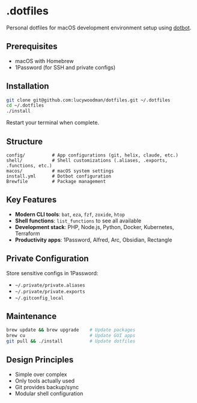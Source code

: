 # .dotfiles

Personal dotfiles for macOS development environment setup using [dotbot](https://github.com/anishathalye/dotbot).

## Prerequisites

- macOS with Homebrew
- 1Password (for SSH and private configs)

## Installation

```bash
git clone git@github.com:lucywoodman/dotfiles.git ~/.dotfiles
cd ~/.dotfiles
./install
```

Restart your terminal when complete.

## Structure

```
config/          # App configurations (git, helix, claude, etc.)
shell/           # Shell customizations (.aliases, .exports, .functions, etc.)
macos/           # macOS system settings
install.yml      # Dotbot configuration
Brewfile         # Package management
```

## Key Features

- **Modern CLI tools**: `bat`, `eza`, `fzf`, `zoxide`, `htop`
- **Shell functions**: `list_functions` to see all available
- **Development stack**: PHP, Node.js, Python, Docker, Kubernetes, Terraform
- **Productivity apps**: 1Password, Alfred, Arc, Obsidian, Rectangle

## Private Configuration

Store sensitive configs in 1Password:

- `~/.private/private.aliases`
- `~/.private/private.exports`
- `~/.gitconfig_local`

## Maintenance

```bash
brew update && brew upgrade    # Update packages
brew cu                        # Update GUI apps
git pull && ./install          # Update dotfiles
```

## Design Principles

- Simple over complex
- Only tools actually used
- Git provides backup/sync
- Modular shell configuration
